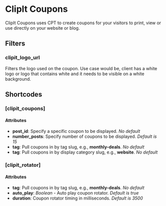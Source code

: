 # ClipIt Coupons

ClipIt Coupons uses CPT to create coupons for your visitors to print, view or use directly on your website or blog.

## Filters

### clipit_logo_url

Filters the logo used on the coupon. Use case would be, client has a white logo or logo that contains white and it needs to be visible on a white background.

## Shortcodes

### [clipit_coupons]

#### Attributes

* **post_id**: Specify a specific coupon to be displayed. *No default*
* **number_posts**: Specify number of coupons to be displayed. *Default is 15*
* **tag**: Pull coupons in by tag slug, e.g., **monthly-deals**. *No default*
* **tag**: Pull coupons in by display category slug, e.g., **website**. *No default*

### [clipit_rotator]

#### Attributes

* **tag**: Pull coupons in by tag slug, e.g., **monthly-deals**. *No default*
* **auto_play**: *Boolean* - Auto play coupon rotator. *Default is true*
* **duration**: Coupon rotator timing in milliseconds. *Default is 3500*
